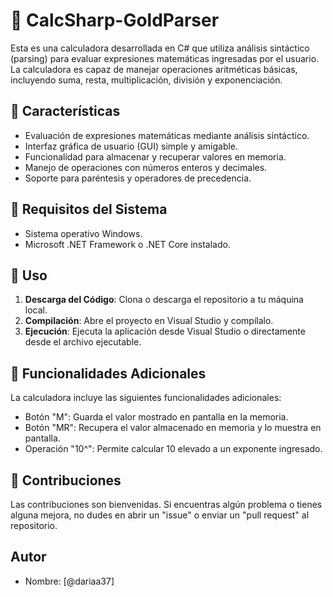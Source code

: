 # 🧮 CalcSharp-GoldParser
Esta es una calculadora desarrollada en C# que utiliza análisis sintáctico (parsing) para evaluar expresiones matemáticas ingresadas por el usuario. La calculadora es capaz de manejar operaciones aritméticas básicas, incluyendo suma, resta, multiplicación, división y exponenciación.

## 🔵 Características

- Evaluación de expresiones matemáticas mediante análisis sintáctico.
- Interfaz gráfica de usuario (GUI) simple y amigable.
- Funcionalidad para almacenar y recuperar valores en memoria.
- Manejo de operaciones con números enteros y decimales.
- Soporte para paréntesis y operadores de precedencia.

## 🔵 Requisitos del Sistema

- Sistema operativo Windows.
- Microsoft .NET Framework o .NET Core instalado.

## 🔵 Uso

1. **Descarga del Código**: Clona o descarga el repositorio a tu máquina local.
2. **Compilación**: Abre el proyecto en Visual Studio y compílalo.
3. **Ejecución**: Ejecuta la aplicación desde Visual Studio o directamente desde el archivo ejecutable.

## 🔵 Funcionalidades Adicionales

La calculadora incluye las siguientes funcionalidades adicionales:

- Botón "M": Guarda el valor mostrado en pantalla en la memoria.
- Botón "MR": Recupera el valor almacenado en memoria y lo muestra en pantalla.
- Operación "10^": Permite calcular 10 elevado a un exponente ingresado.

## 🔵 Contribuciones

Las contribuciones son bienvenidas. Si encuentras algún problema o tienes alguna mejora, no dudes en abrir un "issue" o enviar un "pull request" al repositorio.

## Autor
- Nombre: [@dariaa37]

